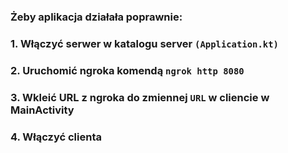 ### Żeby aplikacja działała poprawnie:

 ### 1. Włączyć serwer w katalogu server `(Application.kt)`
 ### 2. Uruchomić  ngroka komendą `ngrok http 8080`
 ### 3. Wkleić URL z ngroka do zmiennej `URL` w cliencie w MainActivity
 ### 4. Włączyć clienta